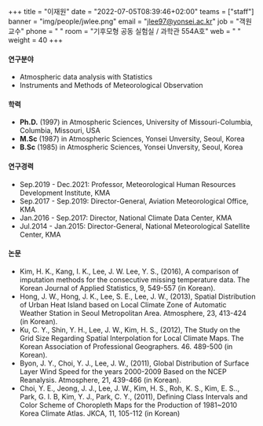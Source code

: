 +++
title = "이재원"
date = "2022-07-05T08:39:46+02:00"
teams = ["staff"]
banner = "img/people/jwlee.png"
email = "jlee97@yonsei.ac.kr"
job = "객원교수"
phone = " "
room = "기후모형 공동 실험실 / 과학관 554A호"
web = " "
weight = 40
+++

#### 연구분야
+ Atmospheric data analysis with Statistics
+ Instruments and Methods of Meteorological Observation

#### 학력
+ **Ph.D.** (1997) in Atmospheric Sciences, University of Missouri-Columbia, Columbia, Missouri, USA
+ **M.Sc** (1987) in Atmospheric Sciences, Yonsei Unversity, Seoul, Korea
+ **B.Sc** (1985) in Atmospheric Sciences, Yonsei Unversity, Seoul, Korea

#### 연구경력
+ Sep.2019 - Dec.2021: Professor, Meteorological Human Resources Development Institute, KMA
+ Sep.2017 - Sep.2019: Director-General, Aviation Meteorological Office, KMA
+ Jan.2016 - Sep.2017: Director, National Climate Data Center, KMA
+ Jul.2014 - Jan.2015: Director-General, National Meteorological Satellite Center, KMA

#### 논문
+ Kim, H. K., Kang, I. K., Lee, J. W. Lee, Y. S., (2016), A comparison of imputation methods for the consecutive missing temperature data. The Korean Journal of Applied Statistics, 9, 549-557 (in Korean).
+ Hong, J. W., Hong, J. K., Lee, S. E., Lee, J. W., (2013), Spatial Distribution of Urban Heat Island based on Local Climate Zone of Automatic Weather Station in Seoul Metropolitan Area.  Atmosphere, 23, 413-424 (in Korean).
+ Ku, C. Y., Shin, Y. H., Lee, J. W., Kim, H. S., (2012), The Study on the Grid Size Regarding Spatial Interpolation for Local Climate Maps. The Korean Association of Professional Geographers. 46. 489-500 (in Korean).
+ Byon, J. Y., Choi, Y. J., Lee, J. W., (2011), Global Distribution of Surface Layer Wind Speed for the years 2000-2009 Based on the NCEP Reanalysis. Atmosphere, 21, 439-466 (in Korean).
+ Choi, Y. E.,  Jeong, J. J., Lee, J. W., Kim, H. S., Roh, K. S., Kim, E. S.., Park, G. I. B, Kim, Y. J., Park, C. Y., (2011), Defining Class Intervals and Color Scheme of Choropleth Maps for the Production of 1981~2010 Korea Climate Atlas. JKCA, 11, 105-112 (in Korean)
